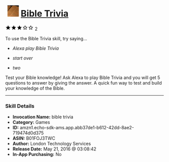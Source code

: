 # &nbsp;<img src="skill_icon" alt="Bible Trivia icon" width="36"> [Bible Trivia](http://alexa.amazon.com/#skills/amzn1.echo-sdk-ams.app.abb37de1-b612-42dd-8ae2-719474d0d375)
![3 stars](../../images/ic_star_black_18dp_1x.png)![3 stars](../../images/ic_star_black_18dp_1x.png)![3 stars](../../images/ic_star_black_18dp_1x.png)![3 stars](../../images/ic_star_border_black_18dp_1x.png)![3 stars](../../images/ic_star_border_black_18dp_1x.png) 2

To use the Bible Trivia skill, try saying...

* *Alexa play Bible Trivia*

* *start over*

* *two*

Test your Bible knowledge! Ask Alexa to play Bible Trivia and you will get 5 questions to answer by giving the answer. A quick fun way to test and build your knowledge of the Bible.

***

### Skill Details

* **Invocation Name:** bible trivia
* **Category:** Games
* **ID:** amzn1.echo-sdk-ams.app.abb37de1-b612-42dd-8ae2-719474d0d375
* **ASIN:** B01FOJ3TWC
* **Author:** London Technology Services 
* **Release Date:** May 21, 2016 @ 03:08:42
* **In-App Purchasing:** No
